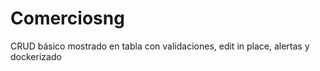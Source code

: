 # Comerciosng

CRUD básico mostrado en tabla con validaciones, edit in place, alertas y dockerizado
